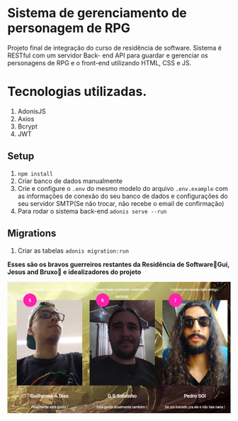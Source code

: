 # Sistema de gerenciamento de personagem de RPG

Projeto final de integração do curso de residência de software.
Sistema é RESTful com um servidor Back- end API para guardar e gerenciar os personagens de RPG e o front-end utilizando HTML, CSS e JS.

# Tecnologias utilizadas.
1. AdonisJS
2. Axios
3. Bcrypt
4. JWT
## Setup
1. `npm install`
2. Criar banco de dados manualmente
3. Crie e configure o `.env`  do mesmo modelo do arquivo `.env.example` com as informações de conexão do seu banco de dados e configurações do seu servidor SMTP(Se não trocar, não recebe o email de confirmação)
4. Para rodar o sistema back-end `adonis serve --run`

## Migrations
1. Criar as tabelas `adonis migration:run`

**Esses são os bravos guerreiros restantes da Residência de Software💚Gui, Jesus and Bruxo💜 e idealizadores do projeto**

![Capa](https://raw.githubusercontent.com/GuilhermeAdias/Sistema-de-gerenciamento-de-persomagem-de-RPG/master/img/os-criadores.png)
